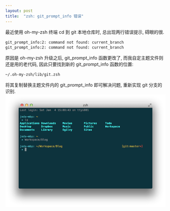 ```yaml
---
layout: post
title:  "zsh: git_prompt_info 错误"
---
```


最近使用 oh-my-zsh 终端 cd 到 git 本地仓库时, 总出现两行错误提示, 碍眼的很.

```bash
git_prompt_info:2: command not found: current_branch
git_prompt_info:2: command not found: current_branch
```

原因是 oh-my-zsh 升级之后, git_prompt_info 函数更改了, 而我自定主题文件则还是用的老代码, 因此只要找到新的 git_prompt_info 函数的位置:

```bash
~/.oh-my-zsh/lib/git.zsh
```

将其复制替换主题文件内的 git_prompt_info 即可解决问题, 重新实现 git 分支的识别.
![zsh-theme](/files/2014/01/04/zsh-theme.png)
